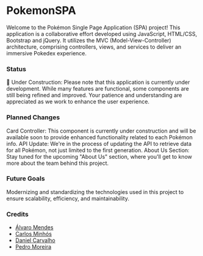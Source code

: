 # PokemonSPA

Welcome to the Pokémon Single Page Application (SPA) project! This application is a collaborative effort developed using JavaScript, HTML/CSS, Bootstrap and jQuery. It utilizes the MVC (Model-View-Controller) architecture, comprising controllers, views, and services to deliver an immersive Pokedex experience.


### Status
🚧 Under Construction: Please note that this application is currently under development. While many features are functional, some components are still being refined and improved. Your patience and understanding are appreciated as we work to enhance the user experience.

### Planned Changes
Card Controller: This component is currently under construction and will be available soon to provide enhanced functionality related to each Pokémon info.
API Update: We're in the process of updating the API to retrieve data for all Pokémon, not just limited to the first generation.
About Us Section: Stay tuned for the upcoming "About Us" section, where you'll get to know more about the team behind this project.

### Future Goals
Modernizing and standardizing the technologies used in this project to ensure scalability, efficiency, and maintainability.

### Credits
- [Álvaro Mendes](https://www.linkedin.com/in/alvaro-afp-mendes)
- [Carlos Minhós](https://www.linkedin.com/in/carlos-minhos)
- [Daniel Carvalho](https://www.linkedin.com/in/danielcarvalho01)
- [Pedro Moreira](https://www.linkedin.com/in/pedroarmoreira/)
